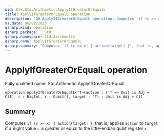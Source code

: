 ```yaml
---
uid: Qdk.Std.Arithmetic.ApplyIfGreaterOrEqualL
title: ApplyIfGreaterOrEqualL operation
description: "Q# ApplyIfGreaterOrEqualL operation: Computes `if (c >= x) { action(target) }`, that is, applies `action` to `target` if a BigInt value `c` is greater or equal to the little-endian qubit register `x`"
ms.date: 06/02/2025
qsharp.kind: operation
qsharp.package: __Std__
qsharp.namespace: Std.Arithmetic
qsharp.name: ApplyIfGreaterOrEqualL
qsharp.summary: "Computes `if (c >= x) { action(target) }`, that is, applies `action` to `target` if a BigInt value `c` is greater or equal to the little-endian qubit register `x`"
---
```


# ApplyIfGreaterOrEqualL operation

Fully qualified name: Std.Arithmetic.ApplyIfGreaterOrEqualL

```qsharp
operation ApplyIfGreaterOrEqualL<'T>(action : ('T => Unit is Adj + Ctl), c : BigInt, x : Qubit[], target : 'T) : Unit is Adj + Ctl
```

## Summary
Computes `if (c >= x) { action(target) }`, that is, applies `action` to `target`
if a BigInt value `c` is greater or equal to the little-endian qubit register `x`

